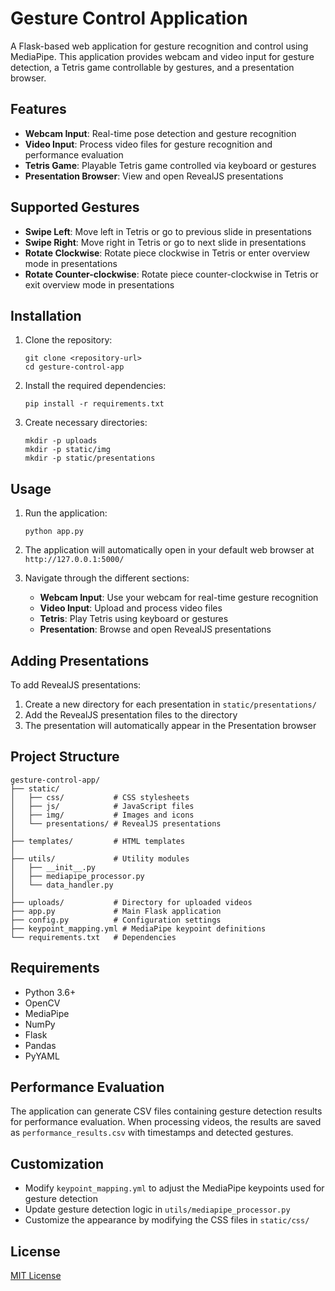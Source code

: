 # Gesture Control Application

A Flask-based web application for gesture recognition and control using MediaPipe. This application provides webcam and video input for gesture detection, a Tetris game controllable by gestures, and a presentation browser.

## Features

- **Webcam Input**: Real-time pose detection and gesture recognition
- **Video Input**: Process video files for gesture recognition and performance evaluation
- **Tetris Game**: Playable Tetris game controlled via keyboard or gestures
- **Presentation Browser**: View and open RevealJS presentations

## Supported Gestures

- **Swipe Left**: Move left in Tetris or go to previous slide in presentations
- **Swipe Right**: Move right in Tetris or go to next slide in presentations
- **Rotate Clockwise**: Rotate piece clockwise in Tetris or enter overview mode in presentations
- **Rotate Counter-clockwise**: Rotate piece counter-clockwise in Tetris or exit overview mode in presentations

## Installation

1. Clone the repository:
   ```
   git clone <repository-url>
   cd gesture-control-app
   ```

2. Install the required dependencies:
   ```
   pip install -r requirements.txt
   ```

3. Create necessary directories:
   ```
   mkdir -p uploads
   mkdir -p static/img
   mkdir -p static/presentations
   ```

## Usage

1. Run the application:
   ```
   python app.py
   ```

2. The application will automatically open in your default web browser at `http://127.0.0.1:5000/`

3. Navigate through the different sections:
   - **Webcam Input**: Use your webcam for real-time gesture recognition
   - **Video Input**: Upload and process video files
   - **Tetris**: Play Tetris using keyboard or gestures
   - **Presentation**: Browse and open RevealJS presentations

## Adding Presentations

To add RevealJS presentations:

1. Create a new directory for each presentation in `static/presentations/`
2. Add the RevealJS presentation files to the directory
3. The presentation will automatically appear in the Presentation browser

## Project Structure

```
gesture-control-app/
├── static/
│   ├── css/           # CSS stylesheets
│   ├── js/            # JavaScript files
│   ├── img/           # Images and icons
│   └── presentations/ # RevealJS presentations
│
├── templates/         # HTML templates
│
├── utils/             # Utility modules
│   ├── __init__.py
│   ├── mediapipe_processor.py
│   └── data_handler.py
│
├── uploads/           # Directory for uploaded videos
├── app.py             # Main Flask application
├── config.py          # Configuration settings
├── keypoint_mapping.yml # MediaPipe keypoint definitions
└── requirements.txt   # Dependencies
```

## Requirements

- Python 3.6+
- OpenCV
- MediaPipe
- NumPy
- Flask
- Pandas
- PyYAML

## Performance Evaluation

The application can generate CSV files containing gesture detection results for performance evaluation. When processing videos, the results are saved as `performance_results.csv` with timestamps and detected gestures.

## Customization

- Modify `keypoint_mapping.yml` to adjust the MediaPipe keypoints used for gesture detection
- Update gesture detection logic in `utils/mediapipe_processor.py`
- Customize the appearance by modifying the CSS files in `static/css/`

## License

[MIT License](LICENSE)